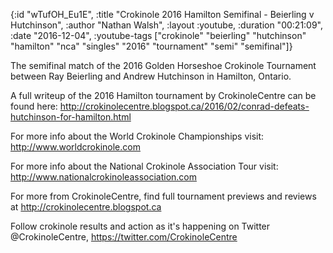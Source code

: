 {:id "wTufOH_Eu1E",
 :title "Crokinole 2016 Hamilton Semifinal - Beierling v Hutchinson",
 :author "Nathan Walsh",
 :layout :youtube,
 :duration "00:21:09",
 :date "2016-12-04",
 :youtube-tags
 ["crokinole"
  "beierling"
  "hutchinson"
  "hamilton"
  "nca"
  "singles"
  "2016"
  "tournament"
  "semi"
  "semifinal"]}


The semifinal match of the 2016 Golden Horseshoe Crokinole Tournament between Ray Beierling and Andrew Hutchinson in Hamilton, Ontario.

A full writeup of the 2016 Hamilton tournament by CrokinoleCentre can be found here: http://crokinolecentre.blogspot.ca/2016/02/conrad-defeats-hutchinson-for-hamilton.html

For more info about the World Crokinole Championships visit: http://www.worldcrokinole.com

For more info about the National Crokinole Association Tour visit: http://www.nationalcrokinoleassociation.com

For more from CrokinoleCentre, find full tournament previews and reviews at http://crokinolecentre.blogspot.ca

Follow crokinole results and action as it's happening on Twitter @CrokinoleCentre, https://twitter.com/CrokinoleCentre
